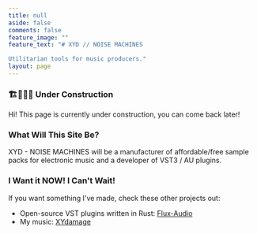 ```yaml
---
title: null
aside: false
comments: false
feature_image: ""
feature_text: "# XYD // NOISE MACHINES

Utilitarian tools for music producers."
layout: page
---
```


### 🏗️🚧👷‍♀️ Under Construction
Hi! This page is currently under construction, you can come back later!

### What Will This Site Be?
XYD - NOISE MACHINES will be a manufacturer of affordable/free sample packs for electronic music and a developer of VST3 / AU plugins.

### I Want it NOW! I Can't Wait!
If you want something I've made, check these other projects out:
- Open-source VST plugins written in Rust: [Flux-Audio](https://github.com/flux-audio)
- My music: [XYdamage](https://xydamage.bandcamp.com)